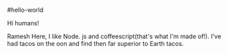 #hello-world

Hi humans!

Ramesh Here, I like Node. js and coffeescript(that's what I'm made of!).
I've had tacos on the oon and find then far superior to Earth tacos.
